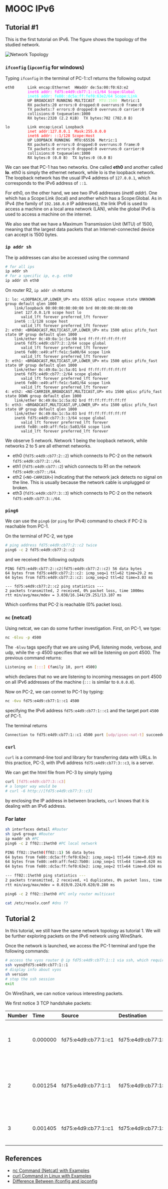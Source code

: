 # MOOC IPv6

## Tutorial #1

This is the first tutorial on IPv6. The figure shows the topology of the studied network.

![Network Topology](/images/MoocSession5_act16_topolo_20190605.png)

### `ifconfig` (`ipconfig` for windows)

Typing `ifconfig` in the terminal of PC-1::c1 returns the following output

<pre><code>eth0      Link encap:Ethernet  HWaddr de:5a:00:f0:63:e2  
          <font color="magenta">inet6 addr: fd75:e4d9:cb77:1::c1/64 Scope:Global</font>
          <font color="cyan">inet6 addr: fe80::dc5a:ff:fef0:63e2/64 Scope:Link</font>
          UP BROADCAST RUNNING MULTICAST  <font color="lightgreen">MTU:1500</font>  Metric:1
          RX packets:20 errors:0 dropped:0 overruns:0 frame:0
          TX packets:7 errors:0 dropped:0 overruns:0 carrier:0
          collisions:0 txqueuelen:1000 
          RX bytes:2320 (2.2 KiB)  TX bytes:702 (702.0 B)

lo        Link encap:Local Loopback  
          <font color="red">inet addr:127.0.0.1  Mask:255.0.0.0
          inet6 addr: ::1/128 Scope:Host</font>
          UP LOOPBACK RUNNING  MTU:65536  Metric:1
          RX packets:0 errors:0 dropped:0 overruns:0 frame:0
          TX packets:0 errors:0 dropped:0 overruns:0 carrier:0
          collisions:0 txqueuelen:1000 
          RX bytes:0 (0.0 B)  TX bytes:0 (0.0 B)</code></pre>

We can see that PC-1 has two networks. One called **eth0** and another called **lo**. eth0 is simply the ethernet network, while lo is the loopback network. The loopback network has the usual IPv4 address of `127.0.0.1`, which corresponds to the IPv6 address of `::1`.

For eth0, on the other hand, we see two IPv6 addresses (_inet6 addr_). One which has a Scope:Link (local) and another which has a Scope:Global. As in IPv4 (the family of `192.168.0.0` IP addresses), the link IPv6 is used to access a machine on a local area network (LAN), while the global IPv6 is used to access a machine on the internet.

We also see that we have a Maximum Transmission Unit (MTU) of 1500, meaning that the largest data packets that an Internet-connected device can accept is 1500 bytes.

### `ip addr sh`

The ip addresses can also be accessed using the command

```sh
# for all ips
ip addr sh
# for a specific ip, e.g. eth0
ip addr sh eth0
```

On router R2, `ip addr sh` returns

```text
1: lo: <LOOPBACK,UP,LOWER_UP> mtu 65536 qdisc noqueue state UNKNOWN group default qlen 1000
    link/loopback 00:00:00:00:00:00 brd 00:00:00:00:00:00
    inet 127.0.0.1/8 scope host lo
       valid_lft forever preferred_lft forever
    inet6 ::1/128 scope host
       valid_lft forever preferred_lft forever
2: eth0: <BROADCAST,MULTICAST,UP,LOWER_UP> mtu 1500 qdisc pfifo_fast state UP group default qlen 1000
    link/ether 0c:49:0a:1c:5a:00 brd ff:ff:ff:ff:ff:ff
    inet6 fd75:e4d9:cb77:2::2/64 scope global
       valid_lft forever preferred_lft forever
    inet6 fe80::e49:aff:fe1c:5a00/64 scope link
       valid_lft forever preferred_lft forever
3: eth1: <BROADCAST,MULTICAST,UP,LOWER_UP> mtu 1500 qdisc pfifo_fast state UP group default qlen 1000
    link/ether 0c:49:0a:1c:5a:01 brd ff:ff:ff:ff:ff:ff
    inet6 fd75:e4d9:cb77::2/64 scope global
       valid_lft forever preferred_lft forever
    inet6 fe80::e49:aff:fe1c:5a01/64 scope link
       valid_lft forever preferred_lft forever
4: eth2: <NO-CARRIER,BROADCAST,MULTICAST,UP> mtu 1500 qdisc pfifo_fast state DOWN group default qlen 1000
    link/ether 0c:49:0a:1c:5a:02 brd ff:ff:ff:ff:ff:ff
5: eth3: <BROADCAST,MULTICAST,UP,LOWER_UP> mtu 1500 qdisc pfifo_fast state UP group default qlen 1000
    link/ether 0c:49:0a:1c:5a:03 brd ff:ff:ff:ff:ff:ff
    inet6 fd75:e4d9:cb77:3::3/64 scope global
       valid_lft forever preferred_lft forever
    inet6 fe80::e49:aff:fe1c:5a03/64 scope link
       valid_lft forever preferred_lft forever
```

We observe 5 network. Network 1 being the loopback network, while networks 2 to 5 are all ethernet networks.

- eth0 (`fd75:e4d9:cb77:2::2`) which connects to PC-2 on the network `fd75:e4d9:cb77:2::/64`.
- eth1 (`fd75:e4d9:cb77::2`) which connects to R1 on the network `fd75:e4d9:cb77::/64`.
- eth2 (`<NO-CARRIER>`) indicating that the network jack detects no signal on the line. This is usually because the network cable is unplugged or broken.
- eth3 (`fd75:e4d9:cb77:3::3`) which connects to PC-2 on the network `fd75:e4d9:cb77:3::/64`.

### `ping6`

We can use the `ping6` (or `ping` for IPv4) command to check if PC-2 is reachable from PC-1.

On the terminal of PC-2, we type

```sh
# ping address fd75:e4d9:cb77:2::c2 twice
ping6 -c 2 fd75:e4d9:cb77:2::c2
```

and we received the following outputs

```text
PING fd75:e4d9:cb77:2::c2(fd75:e4d9:cb77:2::c2) 56 data bytes
64 bytes from fd75:e4d9:cb77:2::c2: icmp_seq=1 ttl=62 time=29.2 ms
64 bytes from fd75:e4d9:cb77:2::c2: icmp_seq=2 ttl=62 time=3.03 ms

--- fd75:e4d9:cb77:2::c2 ping statistics ---
2 packets transmitted, 2 received, 0% packet loss, time 1000ms
rtt min/avg/max/mdev = 3.038/16.144/29.251/13.107 ms
```

Which confirms that PC-2 is reachable (0% packet loss).

### `nc` (netcat)

Using netcat, we can do some further investigation.
First, on PC-1, we type:

```sh
nc -6lvu -p 4500
```

The `-6lvu` tags specify that we are using IPv6, listening mode, verbose, and udp, while the -p 4500 specifies that we will be listening on port 4500. The previous command returns:

```sh
Listening on [:::] (family 10, port 4500)
```

which declares that no we are listening to incoming messages on port 4500 on all IPv6 addresses of the machine (`:::` is similar to `0.0.0.0`).

Now on PC-2, we can connet to PC-1 by typing:

```sh
nc -6vu fd75:e4d9:cb77:1::c1 4500
```

specifying the IPv6 address `fd75:e4d9:cb77:1::c1` and the target port `4500` of PC-1.

The terminal returns

```sh
Connection to fd75:e4d9:cb77:1::c1 4500 port [udp/ipsec-nat-t] succeeded!
```

### `curl`

`curl` is a command-line tool and library for transferring data with URLs. In this practice, PC-3, with IPv6 address `fd75:e4d9:cb77:3::c3`, is a server.

We can get the html file from PC-3 by simply typing

```sh
curl [fd75:e4d9:cb77:3::c3]
# a longer way would be
# curl -6 http://[fd75:e4d9:cb77:3::c3]
```

by enclosing the IP address in between brackets, `curl` knows that it is dealing with an IPv6 address.

### For later

```sh
sh interfaces detail #Router
sh ipv6 groups #Router
ip maddr sh #PC
ping6 -c 2 ff02::1%eth0 #PC local network

PING ff02::1%eth0(ff02::1) 56 data bytes
64 bytes from fe80::dc5a:ff:fef0:63e2: icmp_seq=1 ttl=64 time=0.019 ms
64 bytes from fe80::e49:aff:fe42:7b00: icmp_seq=1 ttl=64 time=0.620 ms (DUP!)
64 bytes from fe80::dc5a:ff:fef0:63e2: icmp_seq=2 ttl=64 time=0.034 ms

--- ff02::1%eth0 ping statistics ---
2 packets transmitted, 2 received, +1 duplicates, 0% packet loss, time 1000ms
rtt min/avg/max/mdev = 0.019/0.224/0.620/0.280 ms

ping6 -c 2 ff02::1%eth0 #PC only router multicast

cat /etc/resolv.conf #dns ??

```

## Tutorial 2

In this tutorial, we still have the same network topology as tutorial 1. We will be further exploring packets on the IPv6 network using WireShark.

Once the network is launched, we access the PC-1 terminal and type the following commands:

```sh
# access the vyos router @ ip fd75:e4d9:cb77:1::1 via ssh, which requires the vyos password
ssh vyos@fd75:e4d9:cb77:1::1
# display info about vyos
sh version
# stop the ssh session
exit
```

On WireShark, we can notice various interesting packets.

We first notice 3 TCP handshake packets:

| Number | Time     | Source               | Destination          | Protocol | Length | Info                                                                                                         |
| :----- | :------- | :------------------- | :------------------- | :------- | :----- | :----------------------------------------------------------------------------------------------------------- |
| 1      | 0.000000 | fd75:e4d9:cb77:1::c1 | fd75:e4d9:cb77:1::1  | TCP      | 94     | 54612 → 22 [SYN] Seq=0 Win=64800 Len=0 MSS=1440 SACK_PERM=1 TSval=3744148240 TSecr=0 WS=128                  |
| 2      | 0.001254 | fd75:e4d9:cb77:1::1  | fd75:e4d9:cb77:1::c1 | TCP      | 94     | 22 → 54612 [SYN, ACK] Seq=0 Ack=1 Win=28560 Len=0 MSS=1440 SACK_PERM=1 TSval=53160525 TSecr=3744148240 WS=64 |
| 3      | 0.001405 | fd75:e4d9:cb77:1::c1 | fd75:e4d9:cb77:1::1  | TCP      | 86     | 54612 → 22 [ACK] Seq=1 Ack=1 Win=64896 Len=0 TSval=3744148242 TSecr=53160525                                 |

## References

- [nc Command (Netcat) with Examples](https://phoenixnap.com/kb/nc-command)
- [curl Command in Linux with Examples](https://www.geeksforgeeks.org/curl-command-in-linux-with-examples/)
- [Difference Between ifconfig and ipconfig](https://www.baeldung.com/linux/ifconfig-vs-ipconfig)
